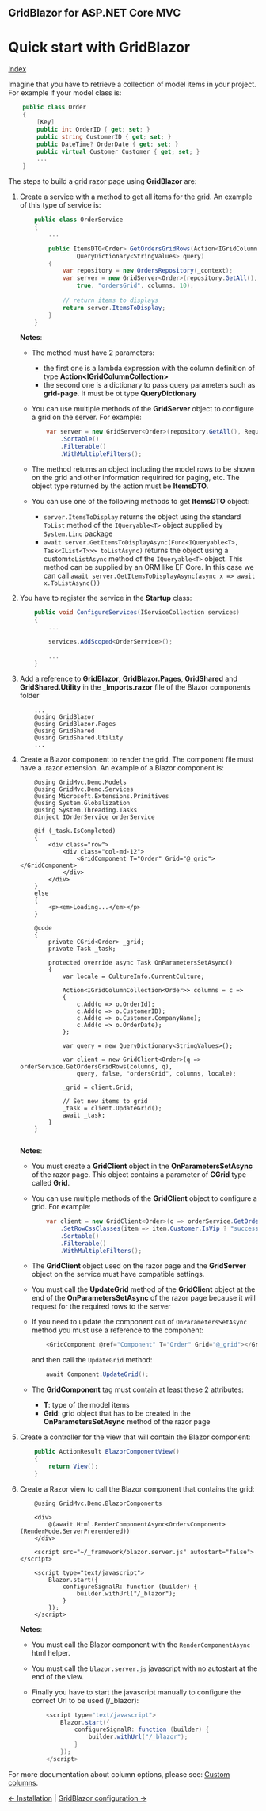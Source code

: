 ## GridBlazor for ASP.NET Core MVC

# Quick start with GridBlazor

[Index](Documentation.md)

Imagine that you have to retrieve a collection of model items in your project. For example if your model class is:
    
```c#
    public class Order
    {
        [Key]
        public int OrderID { get; set; }
        public string CustomerID { get; set; }
        public DateTime? OrderDate { get; set; }
        public virtual Customer Customer { get; set; }
        ...
    }
```

The steps to build a grid razor page using **GridBlazor** are:

1. Create a service with a method to get all items for the grid. An example of this type of service is: 

    ```c#
        public class OrderService
        {
            ...

            public ItemsDTO<Order> GetOrdersGridRows(Action<IGridColumnCollection<Order>> columns,
                    QueryDictionary<StringValues> query)
            {
                var repository = new OrdersRepository(_context);
                var server = new GridServer<Order>(repository.GetAll(), new QueryCollection(query), 
                    true, "ordersGrid", columns, 10);
            
                // return items to displays
                return server.ItemsToDisplay;
            }
        }
    ```

    **Notes**:
    * The method must have 2 parameters:
        * the first one is a lambda expression with the column definition of type **Action<IGridColumnCollection<T>>**
        * the second one is a dictionary to pass query parameters such as **grid-page**. It must be ot type **QueryDictionary<StringValues>**

    * You can use multiple methods of the **GridServer** object to configure a grid on the server. For example:
        ```c#
            var server = new GridServer<Order>(repository.GetAll(), Request.Query, true, "ordersGrid", columns, 10)
                .Sortable()
                .Filterable()
                .WithMultipleFilters();
        ```
    * The method returns an object including the model rows to be shown on the grid and other information requirired for paging, etc. The object type returned by the action must be **ItemsDTO<T>**.

    * You can use one of the following methods to get **ItemsDTO<T>** object:
        * ```server.ItemsToDisplay``` returns the object using the standard ```ToList``` method of the ```IQueryable<T>``` object supplied by ```System.Linq``` package
        * ```await server.GetItemsToDisplayAsync(Func<IQueryable<T>, Task<IList<T>>> toListAsync)``` returns the object using a custom```toListAsync``` method of the ```IQueryable<T>``` object. This method can be supplied by an ORM like EF Core. In this case we can call ```await server.GetItemsToDisplayAsync(async x => await x.ToListAsync())```

2. You have to register the service in the **Startup** class:

    ```c#
        public void ConfigureServices(IServiceCollection services)
        {
            ...

            services.AddScoped<OrderService>();
            
            ...
        }
    ```

3. Add a reference to **GridBlazor**, **GridBlazor.Pages**, **GridShared** and **GridShared.Utility** in the **_Imports.razor** file of the Blazor components folder

    ```razor
        ...
        @using GridBlazor
        @using GridBlazor.Pages
        @using GridShared
        @using GridShared.Utility
        ...
    ```

4. Create a Blazor component to render the grid. The component file must have a .razor extension. An example of a Blazor component is:

    ```razor
        @using GridMvc.Demo.Models
        @using GridMvc.Demo.Services
        @using Microsoft.Extensions.Primitives
        @using System.Globalization
        @using System.Threading.Tasks
        @inject IOrderService orderService

        @if (_task.IsCompleted)
        {
            <div class="row">
                <div class="col-md-12">
                    <GridComponent T="Order" Grid="@_grid"></GridComponent>
                </div>
            </div>
        }
        else
        {
            <p><em>Loading...</em></p>
        }

        @code
        {
            private CGrid<Order> _grid;
            private Task _task;

            protected override async Task OnParametersSetAsync()
            {
                var locale = CultureInfo.CurrentCulture;

                Action<IGridColumnCollection<Order>> columns = c =>
                {
                    c.Add(o => o.OrderId);
                    c.Add(o => o.CustomerID);
                    c.Add(o => o.Customer.CompanyName);
                    c.Add(o => o.OrderDate);
                };

                var query = new QueryDictionary<StringValues>();

                var client = new GridClient<Order>(q => orderService.GetOrdersGridRows(columns, q),
                    query, false, "ordersGrid", columns, locale);

                _grid = client.Grid;

                // Set new items to grid
                _task = client.UpdateGrid();
                await _task;
            }
        }
        
    ```

    **Notes**:
    * You must create a **GridClient** object in the **OnParametersSetAsync** of the razor page. This object contains a parameter of **CGrid** type called **Grid**. 

    * You can use multiple methods of the **GridClient** object to configure a grid. For example:
        ```c#
            var client = new GridClient<Order>(q => orderService.GetOrdersGridRows(columns, q), query, false, "ordersGrid", columns)
                .SetRowCssClasses(item => item.Customer.IsVip ? "success" : string.Empty)
                .Sortable()
                .Filterable()
                .WithMultipleFilters();
        ```

    * The **GridClient** object used on the razor page and the **GridServer** object on the service must have compatible settings.

    * You must call the **UpdateGrid** method of the **GridClient** object at the end of the **OnParametersSetAsync** of the razor page because it will request for the required rows to the server

    * If you need to update the component out of ```OnParametersSetAsync``` method you must use a reference to the component:
        ```c#
            <GridComponent @ref="Component" T="Order" Grid="@_grid"></GridComponent>
        ```

        and then call the ```UpdateGrid``` method:
        ```c#
            await Component.UpdateGrid();
        ```

    * The **GridComponent** tag must contain at least these 2 attributes:
        * **T**: type of the model items
        * **Grid**: grid object that has to be created in the **OnParametersSetAsync** method of the razor page

5. Create a controller for the view that will contain the Blazor component:

    ```c#
        public ActionResult BlazorComponentView()
        {
            return View();
        }
    ```

6. Create a Razor view to call the Blazor component that contains the grid:

    ```razor
        @using GridMvc.Demo.BlazorComponents

        <div>
            @(await Html.RenderComponentAsync<OrdersComponent>(RenderMode.ServerPrerendered))
        </div>

        <script src="~/_framework/blazor.server.js" autostart="false"></script>

        <script type="text/javascript">
            Blazor.start({
                configureSignalR: function (builder) {
                    builder.withUrl("/_blazor");
                }
            });
        </script>
    ```
    
    **Notes**:
    * You must call the Blazor component with the ```RenderComponentAsync``` html helper.

    * You must call the ```blazor.server.js``` javascript with no autostart at the end of the view.

    * Finally you have to start the javascript manually to configure the correct Url to be used (/_blazor): 
        ```c#
            <script type="text/javascript">
                Blazor.start({
                    configureSignalR: function (builder) {
                        builder.withUrl("/_blazor");
                    }
                });
            </script>
        ```
 

For more documentation about column options, please see: [Custom columns](Custom_columns.md).

[<- Installation](Installation.md) | [GridBlazor configuration ->](GridBlazor_configuration.md)
